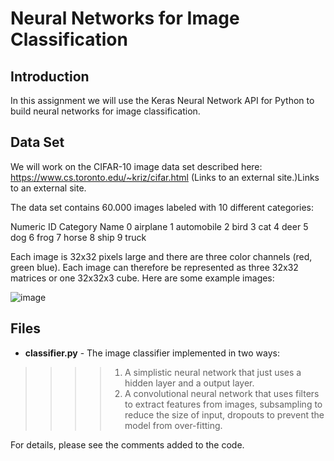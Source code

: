 # Neural Networks for Image Classification

Introduction
---

In this assignment we will use the Keras Neural Network API for Python to build neural networks for image classification. 

Data Set
---

We will work on the CIFAR-10 image data set described here: https://www.cs.toronto.edu/~kriz/cifar.html (Links to an external site.)Links to an external site.

The data set contains 60.000 images labeled with 10 different categories:

Numeric ID	Category Name
0	airplane
1	automobile
2	bird
3	cat
4	deer
5	dog
6	frog
7	horse
8	ship
9	truck

Each image is 32x32 pixels large and there are three color channels (red, green blue). Each image can therefore be represented as three 32x32 matrices or one 32x32x3 cube. 
Here are some example images: 

![image](https://github.com/Shenzhi-ZHANG/CourseRelated/blob/master/Artificial_Intelligence/homework4/sample_img-1.png)

Files
---

* **classifier.py** - The image classifier implemented in two ways:
>>>>1) A simplistic neural network that just uses a hidden layer 
and a output layer. 
>>>>2) A convolutional neural network that uses filters to extract features from images, subsampling to reduce
the size of input, dropouts to prevent the model from over-fitting. 

For details, please see the comments added to the code.

